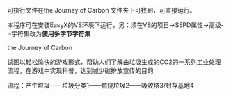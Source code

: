 可执行文件在the Journey of Carbon 文件夹下可找到，可直接运行。

本程序可在安装EasyX的VS环境下运行，另：须在VS的项目->SEPD属性->高级->字符集改为**使用多字节字符集**

the Journey of Carbon

试图以轻松愉快的游戏形式，帮助人们了解由垃圾生成的CO2的一系列工业处理流程，在游戏中实现科普，达到减少碳排放宣传的目的

流程：产生垃圾——垃圾分类1——燃烧垃圾2——吸收塔3/封存基地4

